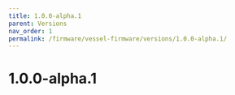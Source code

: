 ```yaml
---
title: 1.0.0-alpha.1
parent: Versions
nav_order: 1
permalink: /firmware/vessel-firmware/versions/1.0.0-alpha.1/
---
```


# 1.0.0-alpha.1
